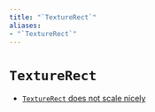 ```yaml
---
title: "`TextureRect`"
aliases:
- "`TextureRect`"
---
```


# `TextureRect`

- [`TextureRect` does not scale nicely](godot-texture-rect-scales-badly.md)
